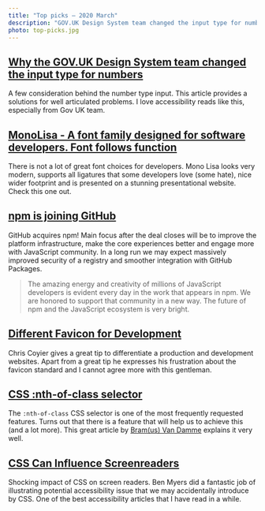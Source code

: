 ```yaml
---
title: "Top picks — 2020 March"
description: "GOV.UK Design System team changed the input type for numbers, MonoLisa — stunning font family designed for software developers, npm is joining GitHub, CSS :nth-of-class selector, imact of CSS on screenreaders and more…"
photo: top-picks.jpg
---
```


## [Why the GOV.UK Design System team changed the input type for numbers](https://technology.blog.gov.uk/2020/02/24/why-the-gov-uk-design-system-team-changed-the-input-type-for-numbers/)

A few consideration behind the number type input. This article provides a solutions for well articulated problems. I love accessibility reads like this, especially from Gov UK team.

## [MonoLisa - A font family designed for software developers. Font follows function](https://monolisa.dev)

There is not a lot of great font choices for developers. Mono Lisa looks very modern, supports all ligatures that some developers love (some hate), nice wider footprint and is presented on a stunning presentational website. Check this one out.

## [npm is joining GitHub](https://github.blog/2020-03-16-npm-is-joining-github/)

GitHub acquires npm! Main focus after the deal closes will be to improve the platform infrastructure, make the core experiences better and engage more with JavaScript community. In a long run we may expect massively improved security of a registry and smoother integration with GitHub Packages. 

> The amazing energy and creativity of millions of JavaScript developers is evident every day in the work that appears in npm. We are honored to support that community in a new way. The future of npm and the JavaScript ecosystem is very bright.

## [Different Favicon for Development](https://css-tricks.com/different-favicon-for-development/)

Chris Coyier gives a great tip to differentiate a production and development websites. Apart from a great tip he expresses his frustration about the favicon standard and I cannot agree more with this gentleman. 

## [CSS :nth-of-class selector](https://www.bram.us/2020/03/16/css-nth-of-class-selector/)

The `:nth-of-class` CSS selector is one of the most frequently requested features. Turns out that there is a feature that will help us to achieve this (and a lot more). This great article by [Bram(us) Van Damme](https://twitter.com/bramusblog) explains it very well.

## [CSS Can Influence Screenreaders](https://blog.benmyers.dev/css-can-influence-screenreaders/)

Shocking impact of CSS on screen readers. Ben Myers did a fantastic job of illustrating potential accessibility issue that we may accidentally introduce by CSS. One of the best accessibility articles that I have read in a while. 
